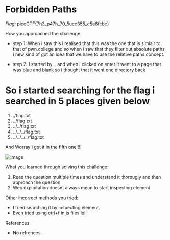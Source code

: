 # Forbidden Paths

*Flag:* picoCTF{7h3_p47h_70_5ucc355_e5a6fcbc}

How you approached the challenge:

- step 1: When i saw this i realised that this was the one that is simialr to that of pwn.college and so when i saw that they filter out absolute paths i new kind of got an idea that we have to use the relative paths concept.
  
- step 2: I started  by .. and when i clicked on enter it went to a page that was blue and blank so i thought that it went one directory back 
# So i started searching for the flag i searched in 5 places given below
1. ./flag.txt
2. ../flag.txt
3. ../../flag.txt
4. ../../../flag.txt
5. ../../../../flag.txt

And Worray i got it in the fifth one!!!!

![image](https://github.com/user-attachments/assets/3616b09c-543e-4f8d-9836-9033111091e8)

What you learned through solving this challenge:

1. Read the question multiple times and understand it thorougly and then approach the question
2. Web exploitation doesnt always mean to start inspecting element

Other incorrect methods you tried:

- I tried searching it by inspecting element.
- Even tried using ctrl+f in js files lol!

References

- No refrences.
